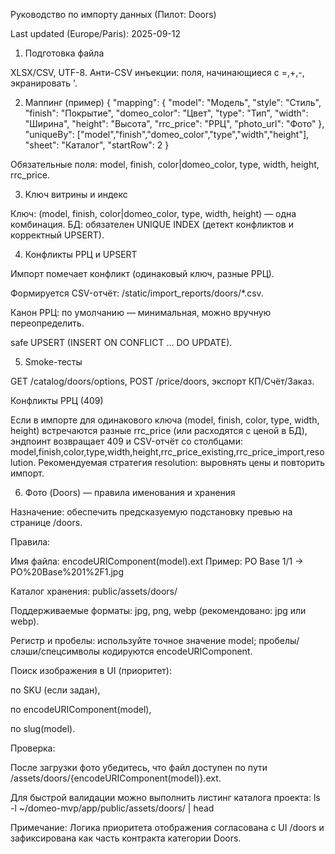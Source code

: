 Руководство по импорту данных (Пилот: Doors)

Last updated (Europe/Paris): 2025-09-12

1) Подготовка файла

XLSX/CSV, UTF-8. Анти-CSV инъекции: поля, начинающиеся с =,+,-, экранировать '.

2) Маппинг (пример)
{
  "mapping": {
    "model": "Модель",
    "style": "Стиль",
    "finish": "Покрытие",
    "domeo_color": "Цвет",
    "type": "Тип",
    "width": "Ширина",
    "height": "Высота",
    "rrc_price": "РРЦ",
    "photo_url": "Фото"
  },
  "uniqueBy": ["model","finish","domeo_color","type","width","height"],
  "sheet": "Каталог",
  "startRow": 2
}


Обязательные поля: model, finish, color|domeo_color, type, width, height, rrc_price.

3) Ключ витрины и индекс

Ключ: (model, finish, color|domeo_color, type, width, height) — одна комбинация.
БД: обязателен UNIQUE INDEX (детект конфликтов и корректный UPSERT).

4) Конфликты РРЦ и UPSERT

Импорт помечает конфликт (одинаковый ключ, разные РРЦ).

Формируется CSV-отчёт: /static/import_reports/doors/*.csv.

Канон РРЦ: по умолчанию — минимальная, можно вручную переопределить.

safe UPSERT (INSERT ON CONFLICT … DO UPDATE).

5) Smoke-тесты

GET /catalog/doors/options, POST /price/doors, экспорт КП/Счёт/Заказ.

Конфликты РРЦ (409)

Если в импорте для одинакового ключа (model, finish, color, type, width, height) встречаются разные rrc_price (или расходятся с ценой в БД),
эндпоинт возвращает 409 и CSV-отчёт со столбцами:
model,finish,color,type,width,height,rrc_price_existing,rrc_price_import,resolution.
Рекомендуемая стратегия resolution: выровнять цены и повторить импорт.

6) Фото (Doors) — правила именования и хранения

Назначение: обеспечить предсказуемую подстановку превью на странице /doors.

Правила:

Имя файла: encodeURIComponent(model).ext
Пример: PO Base 1/1 → PO%20Base%201%2F1.jpg

Каталог хранения: public/assets/doors/

Поддерживаемые форматы: jpg, png, webp (рекомендовано: jpg или webp).

Регистр и пробелы: используйте точное значение model; пробелы/слэши/спецсимволы кодируются encodeURIComponent.

Поиск изображения в UI (приоритет):

по SKU (если задан),

по encodeURIComponent(model),

по slug(model).

Проверка:

После загрузки фото убедитесь, что файл доступен по пути /assets/doors/{encodeURIComponent(model)}.ext.

Для быстрой валидации можно выполнить листинг каталога проекта:
ls -l ~/domeo-mvp/app/public/assets/doors/ | head

Примечание: Логика приоритета отображения согласована с UI /doors и зафиксирована как часть контракта категории Doors.
